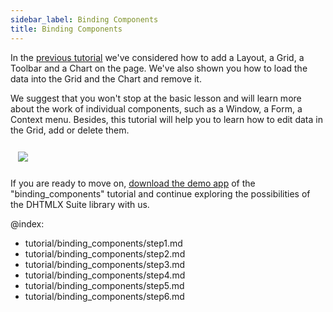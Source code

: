 ```yaml
---
sidebar_label: Binding Components
title: Binding Components
---          
```


In the [previous tutorial](tutorial/basic_application/index.md) we've considered how to add a Layout, a Grid, a Toolbar and a Chart on the page. 
We've also shown you how to load the data into the Grid and the Chart and remove it.

We suggest that you won't stop at the basic lesson and will learn more about the work of individual components, such as a Window, a Form, a Context menu. 
Besides, this tutorial will help you to learn how to edit data in the Grid, add or delete them.

<img style="margin: 12px" src="tutorial/binding_components/binding_components.png"/>

If you are ready to move on, [download the demo app](https://dhtmlx.com/x/download/docs/binding_components.zip) of the "binding_components" tutorial and continue exploring the possibilities of the DHTMLX Suite library with us.

<div id="tutorial_step">
    <a id="get_started" href="tutorial/binding_components/step1.md"></a>
</div>



@index:
- tutorial/binding_components/step1.md
- tutorial/binding_components/step2.md
- tutorial/binding_components/step3.md
- tutorial/binding_components/step4.md
- tutorial/binding_components/step5.md
- tutorial/binding_components/step6.md








